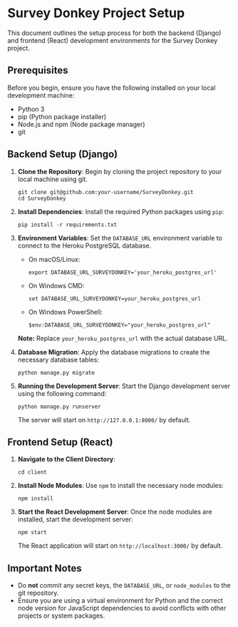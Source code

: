 # Survey Donkey Project Setup

This document outlines the setup process for both the backend (Django) and frontend (React) development environments for the Survey Donkey project.

## Prerequisites

Before you begin, ensure you have the following installed on your local development machine:
- Python 3
- pip (Python package installer)
- Node.js and npm (Node package manager)
- git 

## Backend Setup (Django)

1. **Clone the Repository**:
   Begin by cloning the project repository to your local machine using git.
   ```
   git clone git@github.com:your-username/SurveyDonkey.git
   cd SurveyDonkey
   ```

2. **Install Dependencies**:
   Install the required Python packages using `pip`:
   ```
   pip install -r requirements.txt
   ```

3. **Environment Variables**:
   Set the `DATABASE_URL` environment variable to connect to the Heroku PostgreSQL database.
   
   - On macOS/Linux:
     ```
     export DATABASE_URL_SURVEYDONKEY='your_heroku_postgres_url'
     ```
   - On Windows CMD:
     ```
     set DATABASE_URL_SURVEYDONKEY=your_heroku_postgres_url
     ```
   - On Windows PowerShell:
     ```
     $env:DATABASE_URL_SURVEYDONKEY="your_heroku_postgres_url"
     ```

   **Note:** Replace `your_heroku_postgres_url` with the actual database URL.

4. **Database Migration**:
   Apply the database migrations to create the necessary database tables:
   ```
   python manage.py migrate
   ```

5. **Running the Development Server**:
   Start the Django development server using the following command:
   ```
   python manage.py runserver
   ```

   The server will start on `http://127.0.0.1:8000/` by default.

## Frontend Setup (React)

1. **Navigate to the Client Directory**:
   ```
   cd client
   ```

2. **Install Node Modules**:
   Use `npm` to install the necessary node modules:
   ```
   npm install
   ```

3. **Start the React Development Server**:
   Once the node modules are installed, start the development server:
   ```
   npm start
   ```

   The React application will start on `http://localhost:3000/` by default.

## Important Notes

- Do **not** commit any secret keys, the `DATABASE_URL`, or `node_modules` to the git repository.
- Ensure you are using a virtual environment for Python and the correct node version for JavaScript dependencies to avoid conflicts with other projects or system packages.
